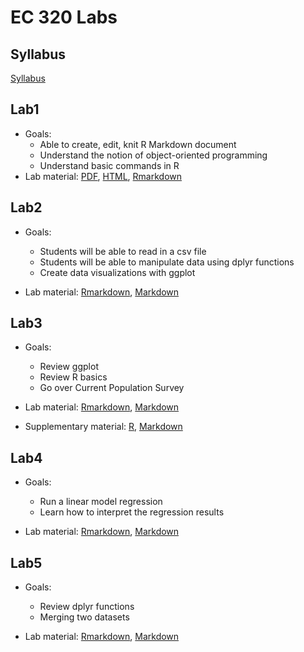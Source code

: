 # EC 320 Labs

## Syllabus
[Syllabus](https://github.com/bchang2/ec320_labs/blob/main/EC320_Syllabus_Fall2021.pdf)

## Lab1
- Goals: 
  - Able to create, edit, knit R Markdown document
  - Understand the notion of object-oriented programming
  - Understand basic commands in R
- Lab material: [PDF](lab1/lab1_markdown.pdf), [HTML](lab1/lab1_markdown_student.html), [Rmarkdown](lab1/lab1_markdown_student.Rmd)

## Lab2
- Goals: 
  - Students will be able to read in a csv file
  - Students will be able to manipulate data using dplyr functions
  - Create data visualizations with ggplot

- Lab material: [Rmarkdown](lab2/lab2.Rmd), [Markdown](lab2/lab2.md)

## Lab3
- Goals:
  - Review ggplot
  - Review R basics
  - Go over Current Population Survey

- Lab material: [Rmarkdown](lab3/Lab3.Rmd), [Markdown](lab3/Lab3.md)
- Supplementary material: [R](lab3/supplementary_material.R), [Markdown](lab3/supplementary_material.md)

## Lab4
- Goals: 
  - Run a linear model regression
  - Learn how to interpret the regression results

- Lab material: [Rmarkdown](lab4/lab4_f21.Rmd), [Markdown](lab4/lab4_f21.md)

## Lab5
- Goals: 
  - Review dplyr functions
  - Merging two datasets

- Lab material: [Rmarkdown](lab5/lab5_f21.Rmd), [Markdown](lab5/lab5_f21.md)